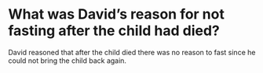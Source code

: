 # What was David’s reason for not fasting after the child had died?

David reasoned that after the child died there was no reason to fast since he could not bring the child back again.
